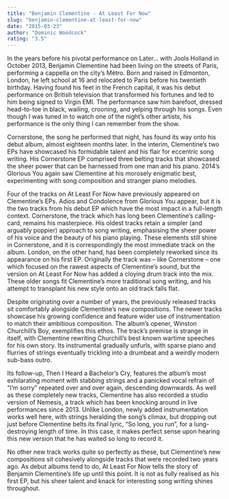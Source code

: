 ```yaml
---
title: "Benjamin Clementine - At Least For Now"
slug: "benjamin-clementine-at-least-for-now"
date: "2015-03-23"
author: "Dominic Woodcock"
rating: "3.5"
---
```


In the years before his pivotal performance on Later… with Jools Holland in October 2013, Benjamin Clementine had been living on the streets of Paris, performing a cappella on the city’s Métro. Born and raised in Edmonton, London, he left school at 16 and relocated to Paris before his twentieth birthday. Having found his feet in the French capital, it was his debut performance on British television that transformed his fortunes and led to him being signed to Virgin EMI. The performance saw him barefoot, dressed head-to-toe in black, wailing, crooning, and yelping through his songs. Even though I was tuned in to watch one of the night’s other artists, his performance is the only thing I can remember from the show.

Cornerstone, the song he performed that night, has found its way onto his debut album, almost eighteen months later. In the interim, Clementine’s two EPs have showcased his formidable talent and his flair for eccentric song writing. His Cornerstone EP comprised three belting tracks that showcased the sheer power that can be harnessed from one man and his piano. 2014’s Glorious You again saw Clementine at his morosely enigmatic best, experimenting with song composition and stranger piano melodies.

Four of the tracks on At Least For Now have previously appeared on Clementine’s EPs. Adios and Condolence from Glorious You appear, but it is the two tracks from his debut EP which have the most impact in a full-length context. Cornerstone, the track which has long been Clementine’s calling-card, remains his masterpiece. His oldest tracks retain a simpler (and arguably poppier) approach to song writing, emphasising the sheer power of his voice and the beauty of his piano playing. These elements still shine in Cornerstone, and it is correspondingly the most immediate track on the album. London, on the other hand, has been completely reworked since its appearance on his first EP. Originally the track was – like Cornerstone – one which focused on the rawest aspects of Clementine’s sound, but the version on At Least For Now has added a cloying drum track into the mix. These older songs fit Clementine’s more traditional song writing, and his attempt to transplant his new style onto an old track falls flat.

Despite originating over a number of years, the previously released tracks sit comfortably alongside Clementine’s new compositions. The newer tracks showcase his growing confidence and feature wider use of instrumentation to match their ambitious composition. The album’s opener, Winston Churchill’s Boy, exemplifies this ethos. The track’s premise is strange in itself, with Clementine rewriting Churchill’s best known wartime speeches for his own story. Its instrumental gradually unfurls, with sparse piano and flurries of strings eventually trickling into a drumbeat and a weirdly modern sub-bass outro.

Its follow-up, Then I Heard a Bachelor’s Cry, features the album’s most exhilarating moment with stabbing strings and a panicked vocal refrain of “I’m sorry” repeated over and over again, descending downwards. As well as these completely new tracks, Clementine has also recorded a studio version of Nemesis, a track which has been knocking around in live performances since 2013. Unlike London, newly added instrumentation works well here, with strings heralding the song’s climax, but dropping out just before Clementine belts its final lyric, “So long, you run”, for a lung-destroying length of time. In this case, it makes perfect sense upon hearing this new version that he has waited so long to record it.

No other new track works quite so perfectly as these, but Clementine’s new compositions sit cohesively alongside tracks that were recorded two years ago. As debut albums tend to do, At Least For Now tells the story of Benjamin Clementine’s life up until this point. It is not as fully realised as his first EP, but his sheer talent and knack for interesting song writing shines throughout.
